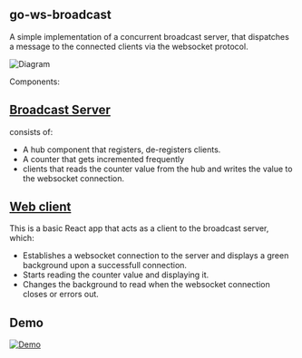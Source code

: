 ## go-ws-broadcast

A simple implementation of a concurrent broadcast server, that dispatches a message to the connected clients via the websocket protocol.

![Diagram](https://i.imgur.com/l78X7jH.png)

Components:

## [Broadcast Server](https://github.com/zianwar/go-ws-broadcast/tree/master/server)
  consists of:
- A hub component that registers, de-registers clients.
- A counter that gets incremented frequently
- clients that reads the counter value from the hub and writes the value to the websocket connection.

## [Web client](https://github.com/zianwar/go-ws-broadcast/tree/master/webclient)
This is a basic React app that acts as a client to the broadcast server, which:
 - Establishes a websocket connection to the server and displays a green background upon a successfull connection.
 - Starts reading the counter value and displaying it.
 - Changes the background to read when the websocket connection closes or errors out.

## Demo

[![Demo](https://img.youtube.com/vi/e7rBuhho3ks/maxresdefault.jpg)](https://youtu.be/e7rBuhho3ks)
